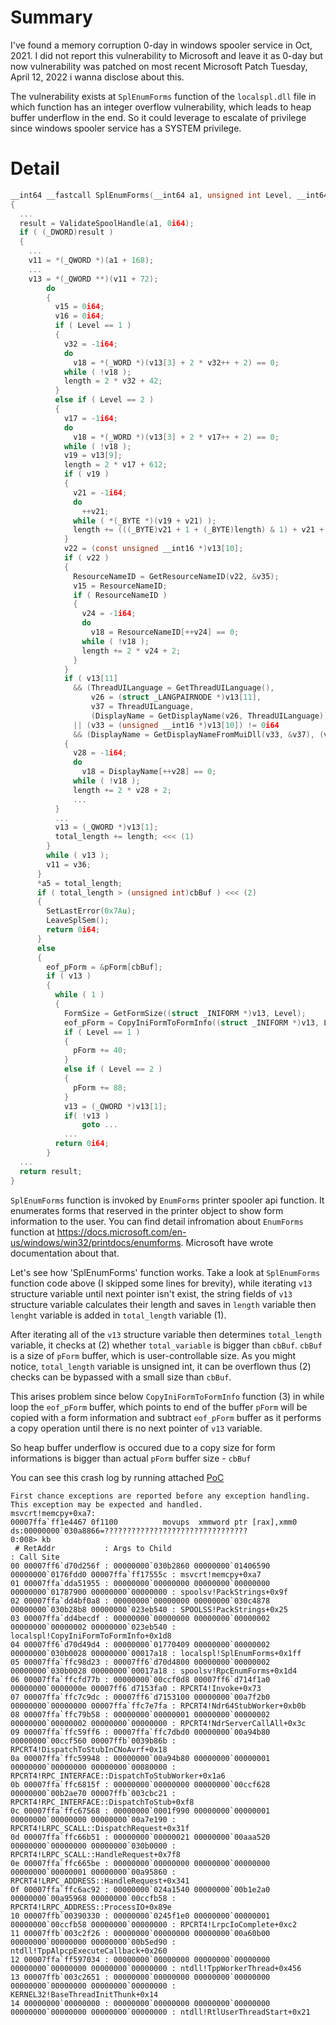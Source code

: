 
# Summary
I've found a memory corruption 0-day in windows spooler service in Oct, 2021. I did not report this vulnerability to Microsoft and leave it as 0-day but now vulnerability was patched on most recent Microsoft Patch Tuesday, April 12, 2022 i wanna disclose about this.

The vulnerability exists at `SplEnumForms` function of the `localspl.dll` file in which function has an integer overflow vulnerability, which leads to heap buffer underflow in the end. So it could leverage to escalate of privilege since windows spooler service has a SYSTEM privilege.


# Detail


```c
__int64 __fastcall SplEnumForms(__int64 a1, unsigned int Level, __int64 pForm, unsigned int cbBuf, unsigned int *a5, _DWORD *a6)
{
  ...
  result = ValidateSpoolHandle(a1, 0i64);
  if ( (_DWORD)result )
  {
  	...
  	v11 = *(_QWORD *)(a1 + 168);
    ...
    v13 = *(_QWORD **)(v11 + 72);
        do
        {
          v15 = 0i64;
          v16 = 0i64;
          if ( Level == 1 )
          {
            v32 = -1i64;
            do
              v18 = *(_WORD *)(v13[3] + 2 * v32++ + 2) == 0;
            while ( !v18 );
            length = 2 * v32 + 42;
          }
          else if ( Level == 2 )
          {
            v17 = -1i64;
            do
              v18 = *(_WORD *)(v13[3] + 2 * v17++ + 2) == 0;
            while ( !v18 );
            v19 = v13[9];
            length = 2 * v17 + 612;
            if ( v19 )
            {
              v21 = -1i64;
              do
                ++v21;
              while ( *(_BYTE *)(v19 + v21) );
              length += (((_BYTE)v21 + 1 + (_BYTE)length) & 1) + v21 + 1;
            }
            v22 = (const unsigned __int16 *)v13[10];
            if ( v22 )
            {
              ResourceNameID = GetResourceNameID(v22, &v35);
              v15 = ResourceNameID;
              if ( ResourceNameID )
              {
                v24 = -1i64;
                do
                  v18 = ResourceNameID[++v24] == 0;
                while ( !v18 );
                length += 2 * v24 + 2;
              }
            }
            if ( v13[11]
              && (ThreadUILanguage = GetThreadUILanguage(),
                  v26 = (struct _LANGPAIRNODE *)v13[11],
                  v37 = ThreadUILanguage,
                  (DisplayName = GetDisplayName(v26, ThreadUILanguage)) != 0i64)
              || (v33 = (unsigned __int16 *)v13[10]) != 0i64
              && (DisplayName = GetDisplayNameFromMuiDll(v33, &v37), (v16 = DisplayName) != 0i64) )
            {
              v28 = -1i64;
              do
                v18 = DisplayName[++v28] == 0;
              while ( !v18 );
              length += 2 * v28 + 2;
              ...
          }
          ...
          v13 = (_QWORD *)v13[1];
          total_length += length; <<< (1)
        }
        while ( v13 );
        v11 = v36;
      }
      *a5 = total_length;
      if ( total_length > (unsigned int)cbBuf ) <<< (2)
      {
        SetLastError(0x7Au);
        LeaveSplSem();
        return 0i64;
      }
      else
      {
        eof_pForm = &pForm[cbBuf];
        if ( v13 )
        {
          while ( 1 )
          {
            FormSize = GetFormSize((struct _INIFORM *)v13, Level);
            eof_pForm = CopyIniFormToFormInfo((struct _INIFORM *)v13, Level, pForm, FormSize, eof_pForm); <<< (3)
            if ( Level == 1 )
            {
              pForm += 40;
            }
            else if ( Level == 2 )
            {
              pForm += 88;
            }
            v13 = (_QWORD *)v13[1];
            if( !v13 )
            	goto ...
            ...
          return 0i64;
        }
  ...
  return result;
}
```

`SplEnumForms` function is invoked by `EnumForms` printer spooler api function. It enumerates forms that reserved in the printer object to show form information to the user. You can find detail infromation about `EnumForms` function at https://docs.microsoft.com/en-us/windows/win32/printdocs/enumforms. Microsoft have wrote documentation about that.

Let's see how 'SplEnumForms' function works. Take a look at `SplEnumForms` function code above (I skipped some lines for brevity), while iterating `v13` structure variable until next pointer isn't exist, the string fields of `v13` structure variable calculates their length and saves in `length` variable then `lenght` variable is added in `total_length` variable (1).

After iterating all of the `v13` structure variable then determines `total_length` variable, it checks at (2) whether `total_variable` is bigger than `cbBuf`. `cbBuf` is a size of `pForm` buffer, which is user-controllable size. As you might notice, `total_length` variable is unsigned int, it can be overflown thus (2) checks can be bypassed with a small size than `cbBuf`.

This arises problem since below `CopyIniFormToFormInfo` function (3) in while loop the `eof_pForm` buffer, which points to end of the buffer `pForm` will be copied with a form information and subtract `eof_pForm` buffer as it performs a copy operation until there is no next pointer of `v13` variable. 

So heap buffer underflow is occured due to a copy size for form informations is bigger than actual `pForm` buffer size - `cbBuf`

You can see this crash log by running attached [PoC](./splenumforms-iov-poc.c)

```
First chance exceptions are reported before any exception handling.
This exception may be expected and handled.
msvcrt!memcpy+0xa7:
00007ffa`ff1e4467 0f1100          movups  xmmword ptr [rax],xmm0 ds:00000000`030a8866=????????????????????????????????
0:008> kb
 # RetAddr           : Args to Child                                                           : Call Site
00 00007ff6`d70d256f : 00000000`030b2860 00000000`01406590 00000000`0176fdd0 00007ffa`ff17555c : msvcrt!memcpy+0xa7
01 00007ffa`dda51955 : 00000000`00000000 00000000`00000000 00000000`01787900 00000000`00000000 : spoolsv!PackStrings+0x9f
02 00007ffa`dd4bf0a8 : 00000000`00000000 00000000`030c4878 00000000`030b28b8 00000000`023eb540 : SPOOLSS!PackStrings+0x25
03 00007ffa`dd4becdf : 00000000`00000000 00000000`00000002 00000000`00000002 00000000`023eb540 : localspl!CopyIniFormToFormInfo+0x1d8
04 00007ff6`d70d49d4 : 00000000`01770409 00000000`00000002 00000000`030b0028 00000000`00017a18 : localspl!SplEnumForms+0x1ff
05 00007ffa`ffc98d23 : 00007ff6`d70d4800 00000000`00000002 00000000`030b0028 00000000`00017a18 : spoolsv!RpcEnumForms+0x1d4
06 00007ffa`ffcfd77b : 00000000`00ccf0d8 00007ff6`d714f1a0 00000000`0000000e 00007ff6`d7153fa0 : RPCRT4!Invoke+0x73
07 00007ffa`ffc7c9dc : 00007ff6`d7153100 00000000`00a7f2b0 00000000`00000000 00007ffa`ffc7e7fa : RPCRT4!Ndr64StubWorker+0xb0b
08 00007ffa`ffc79b58 : 00000000`00000001 00000000`00000002 00000000`00000002 00000000`00000000 : RPCRT4!NdrServerCallAll+0x3c
09 00007ffa`ffc59ff6 : 00007ffa`ffc7dbd0 00000000`00a94b80 00000000`00ccf560 00007ffb`0039b86b : RPCRT4!DispatchToStubInCNoAvrf+0x18
0a 00007ffa`ffc59948 : 00000000`00a94b80 00000000`00000001 00000000`00000000 00000000`00080000 : RPCRT4!RPC_INTERFACE::DispatchToStubWorker+0x1a6
0b 00007ffa`ffc6815f : 00000000`00000000 00000000`00ccf628 00000000`00b2ae70 00007ffb`003cbc21 : RPCRT4!RPC_INTERFACE::DispatchToStub+0xf8
0c 00007ffa`ffc67568 : 00000000`0001f990 00000000`00000001 00000000`00000000 00000000`00a7e190 : RPCRT4!LRPC_SCALL::DispatchRequest+0x31f
0d 00007ffa`ffc66b51 : 00000000`00000021 00000000`00aaa520 00000000`00000000 00000000`030b0000 : RPCRT4!LRPC_SCALL::HandleRequest+0x7f8
0e 00007ffa`ffc665be : 00000000`00000000 00000000`00000000 00000000`00000001 00000000`00a95860 : RPCRT4!LRPC_ADDRESS::HandleRequest+0x341
0f 00007ffa`ffc6ac92 : 00000000`024a1540 00000000`00b1e2a0 00000000`00a95968 00000000`00ccfb58 : RPCRT4!LRPC_ADDRESS::ProcessIO+0x89e
10 00007ffb`00390330 : 00000000`0245f1e0 00000000`00000001 00000000`00ccfb58 00000000`00000000 : RPCRT4!LrpcIoComplete+0xc2
11 00007ffb`003c2f26 : 00000000`00000000 00000000`00a60b00 00000000`00000000 00000000`00b5ed90 : ntdll!TppAlpcpExecuteCallback+0x260
12 00007ffa`ff597034 : 00000000`00000000 00000000`00000000 00000000`00000000 00000000`00000000 : ntdll!TppWorkerThread+0x456
13 00007ffb`003c2651 : 00000000`00000000 00000000`00000000 00000000`00000000 00000000`00000000 : KERNEL32!BaseThreadInitThunk+0x14
14 00000000`00000000 : 00000000`00000000 00000000`00000000 00000000`00000000 00000000`00000000 : ntdll!RtlUserThreadStart+0x21

```

